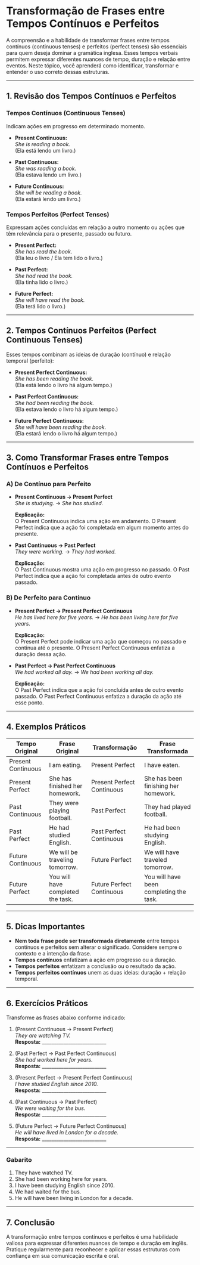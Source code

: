 
# Transformação de Frases entre Tempos Contínuos e Perfeitos

A compreensão e a habilidade de transformar frases entre tempos contínuos (continuous tenses) e perfeitos (perfect tenses) são essenciais para quem deseja dominar a gramática inglesa. Esses tempos verbais permitem expressar diferentes nuances de tempo, duração e relação entre eventos. Neste tópico, você aprenderá como identificar, transformar e entender o uso correto dessas estruturas.

---

## 1. Revisão dos Tempos Contínuos e Perfeitos

### Tempos Contínuos (Continuous Tenses)
Indicam ações em progresso em determinado momento.

- **Present Continuous:**  
  _She is reading a book._  
  (Ela está lendo um livro.)

- **Past Continuous:**  
  _She was reading a book._  
  (Ela estava lendo um livro.)

- **Future Continuous:**  
  _She will be reading a book._  
  (Ela estará lendo um livro.)

### Tempos Perfeitos (Perfect Tenses)
Expressam ações concluídas em relação a outro momento ou ações que têm relevância para o presente, passado ou futuro.

- **Present Perfect:**  
  _She has read the book._  
  (Ela leu o livro / Ela tem lido o livro.)

- **Past Perfect:**  
  _She had read the book._  
  (Ela tinha lido o livro.)

- **Future Perfect:**  
  _She will have read the book._  
  (Ela terá lido o livro.)

---

## 2. Tempos Contínuos Perfeitos (Perfect Continuous Tenses)

Esses tempos combinam as ideias de duração (contínuo) e relação temporal (perfeito):

- **Present Perfect Continuous:**  
  _She has been reading the book._  
  (Ela está lendo o livro há algum tempo.)

- **Past Perfect Continuous:**  
  _She had been reading the book._  
  (Ela estava lendo o livro há algum tempo.)

- **Future Perfect Continuous:**  
  _She will have been reading the book._  
  (Ela estará lendo o livro há algum tempo.)

---

## 3. Como Transformar Frases entre Tempos Contínuos e Perfeitos

### A) De Contínuo para Perfeito

- **Present Continuous → Present Perfect**  
  _She is studying._ → _She has studied._

  **Explicação:**  
  O Present Continuous indica uma ação em andamento. O Present Perfect indica que a ação foi completada em algum momento antes do presente.

- **Past Continuous → Past Perfect**  
  _They were working._ → _They had worked._

  **Explicação:**  
  O Past Continuous mostra uma ação em progresso no passado. O Past Perfect indica que a ação foi completada antes de outro evento passado.

### B) De Perfeito para Contínuo

- **Present Perfect → Present Perfect Continuous**  
  _He has lived here for five years._ → _He has been living here for five years._

  **Explicação:**  
  O Present Perfect pode indicar uma ação que começou no passado e continua até o presente. O Present Perfect Continuous enfatiza a duração dessa ação.

- **Past Perfect → Past Perfect Continuous**  
  _We had worked all day._ → _We had been working all day._

  **Explicação:**  
  O Past Perfect indica que a ação foi concluída antes de outro evento passado. O Past Perfect Continuous enfatiza a duração da ação até esse ponto.

---

## 4. Exemplos Práticos

| Tempo Original                | Frase Original                  | Transformação                | Frase Transformada                  |
|-------------------------------|---------------------------------|------------------------------|-------------------------------------|
| Present Continuous            | I am eating.                    | Present Perfect              | I have eaten.                       |
| Present Perfect               | She has finished her homework.  | Present Perfect Continuous   | She has been finishing her homework.|
| Past Continuous               | They were playing football.     | Past Perfect                 | They had played football.           |
| Past Perfect                  | He had studied English.         | Past Perfect Continuous      | He had been studying English.       |
| Future Continuous             | We will be traveling tomorrow.  | Future Perfect               | We will have traveled tomorrow.     |
| Future Perfect                | You will have completed the task.| Future Perfect Continuous   | You will have been completing the task.|

---

## 5. Dicas Importantes

- **Nem toda frase pode ser transformada diretamente** entre tempos contínuos e perfeitos sem alterar o significado. Considere sempre o contexto e a intenção da frase.
- **Tempos contínuos** enfatizam a ação em progresso ou a duração.
- **Tempos perfeitos** enfatizam a conclusão ou o resultado da ação.
- **Tempos perfeitos contínuos** unem as duas ideias: duração + relação temporal.

---

## 6. Exercícios Práticos

Transforme as frases abaixo conforme indicado:

1. (Present Continuous → Present Perfect)  
   _They are watching TV._  
   **Resposta:** ___________________________

2. (Past Perfect → Past Perfect Continuous)  
   _She had worked here for years._  
   **Resposta:** ___________________________

3. (Present Perfect → Present Perfect Continuous)  
   _I have studied English since 2010._  
   **Resposta:** ___________________________

4. (Past Continuous → Past Perfect)  
   _We were waiting for the bus._  
   **Resposta:** ___________________________

5. (Future Perfect → Future Perfect Continuous)  
   _He will have lived in London for a decade._  
   **Resposta:** ___________________________

---

### Gabarito

1. They have watched TV.
2. She had been working here for years.
3. I have been studying English since 2010.
4. We had waited for the bus.
5. He will have been living in London for a decade.

---

## 7. Conclusão

A transformação entre tempos contínuos e perfeitos é uma habilidade valiosa para expressar diferentes nuances de tempo e duração em inglês. Pratique regularmente para reconhecer e aplicar essas estruturas com confiança em sua comunicação escrita e oral.
```
